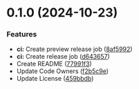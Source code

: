 # 0.1.0 (2024-10-23)


### Features

* **ci:** Create preview release job ([8af5992](https://github.com/spaceandtimelabs/sxt-node-chart-repo/commit/8af599285fdbb99a5cca9ab4123986b612a00bd8))
* **ci:** Create release job ([d643657](https://github.com/spaceandtimelabs/sxt-node-chart-repo/commit/d64365736160e6cfc727148f76c7544d5c6a1170))
* Create README ([77991f3](https://github.com/spaceandtimelabs/sxt-node-chart-repo/commit/77991f392ffb3219a2892663605c3d3125d8a61e))
* Update Code Owners ([f2b5c9e](https://github.com/spaceandtimelabs/sxt-node-chart-repo/commit/f2b5c9e40d5d937929dd6fc131e443f1dc3bde66))
* Update License ([459bbdb](https://github.com/spaceandtimelabs/sxt-node-chart-repo/commit/459bbdb72423d8b474301071eff9a1c4ba2e75ab))




